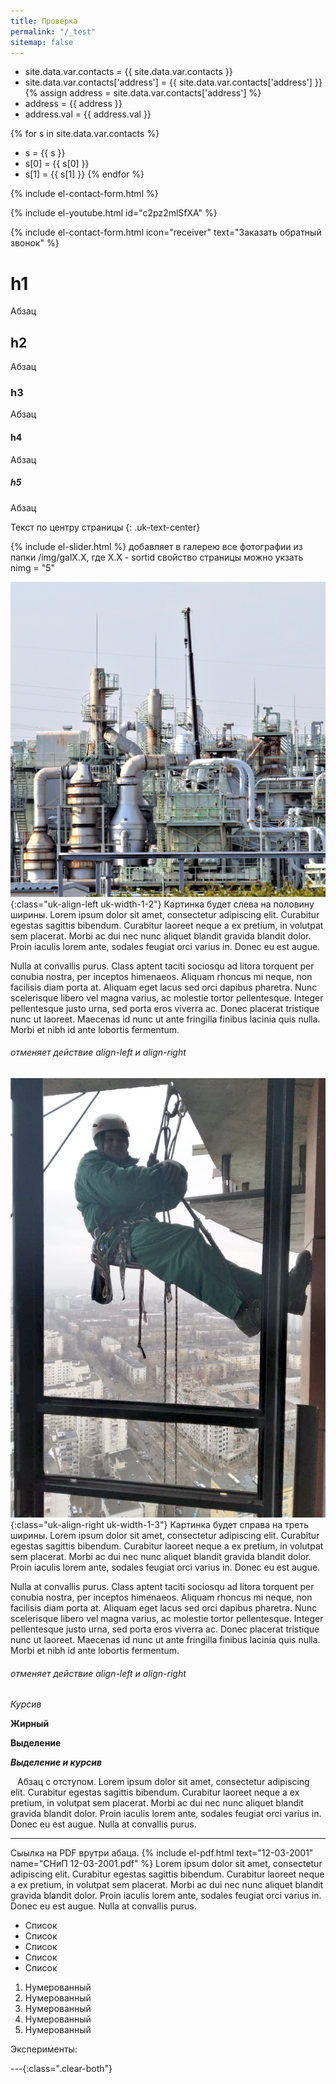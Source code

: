 ```yaml
---
title: Проверка
permalink: "/_test"
sitemap: false
---
```


* site.data.var.contacts = {{ site.data.var.contacts }}
* site.data.var.contacts['address'] = {{ site.data.var.contacts['address'] }}
{% assign  address = site.data.var.contacts['address'] %}
* address = {{ address }}
* address.val = {{ address.val }}

{% for s in site.data.var.contacts %}
* s = {{ s }}
* s[0] = {{ s[0] }}
* s[1] = {{ s[1] }}
{% endfor %}

{% include el-contact-form.html %}

{% include el-youtube.html  id="c2pz2mlSfXA" %}

{% include el-contact-form.html icon="receiver" text="Заказать обратный звонок" %}



# h1
Абзац
## h2
Абзац
### h3
Абзац
#### h4
Абзац
##### h5
Абзац


Текст по центру страницы
{: .uk-text-center}

{% include el-slider.html  %}  добавляет в галерею все фотографии из папки  /img/galX.X, где X.X - sortid свойство страницы можно укзать nimg = "5"

![](/img/0/0.1.1.jpg){:class="uk-align-left uk-width-1-2"}  Картинка будет слева на половину ширины.
Lorem ipsum dolor sit amet, consectetur adipiscing elit. Curabitur egestas sagittis bibendum. Curabitur laoreet neque a ex pretium, in volutpat sem placerat. Morbi ac dui nec nunc aliquet 
blandit gravida blandit dolor. Proin iaculis lorem ante, sodales feugiat orci varius in. Donec 
eu est augue. 

Nulla at convallis purus. Class aptent taciti sociosqu ad litora torquent per 
conubia nostra, per inceptos himenaeos. Aliquam rhoncus mi neque, non facilisis diam porta at. 
Aliquam eget lacus sed orci dapibus pharetra. Nunc scelerisque libero vel magna varius, ac 
molestie tortor pellentesque. Integer pellentesque justo urna, sed porta eros viverra ac. 
Donec placerat tristique nunc ut laoreet. Maecenas id nunc ut ante fringilla finibus lacinia 
quis nulla. Morbi et nibh id ante lobortis fermentum.

###### отменяет действие align-left и align-right
![](/img/0/0.1.2.00.jpg){:class="uk-align-right uk-width-1-3"} Картинка будет справа на треть ширины.
Lorem ipsum dolor sit amet, consectetur adipiscing elit. Curabitur egestas sagittis bibendum. Curabitur laoreet neque a ex pretium, in volutpat sem placerat. Morbi ac dui nec nunc aliquet 
blandit gravida blandit dolor. Proin iaculis lorem ante, sodales feugiat orci varius in. Donec 
eu est augue. 

Nulla at convallis purus. Class aptent taciti sociosqu ad litora torquent per 
conubia nostra, per inceptos himenaeos. Aliquam rhoncus mi neque, non facilisis diam porta at. 
Aliquam eget lacus sed orci dapibus pharetra. Nunc scelerisque libero vel magna varius, ac 
molestie tortor pellentesque. Integer pellentesque justo urna, sed porta eros viverra ac. 
Donec placerat tristique nunc ut laoreet. Maecenas id nunc ut ante fringilla finibus lacinia 
quis nulla. Morbi et nibh id ante lobortis fermentum.

###### отменяет действие align-left и align-right



*Курсив*

**Жирный**

__Выделение__

___Выделение и курсив___

` ` Абзац с отступом. Lorem ipsum dolor sit amet, consectetur adipiscing elit. Curabitur egestas sagittis bibendum. Curabitur laoreet neque a ex pretium, in volutpat sem placerat. Morbi ac dui nec nunc aliquet blandit gravida blandit dolor. Proin iaculis lorem ante, sodales feugiat orci varius in. Donec eu est augue. Nulla at convallis purus.

---

Сыылка на PDF врутри абаца. {% include el-pdf.html text="12-03-2001" name="СНиП 12-03-2001.pdf" %} Lorem ipsum dolor sit amet, consectetur adipiscing elit. Curabitur egestas sagittis bibendum. Curabitur laoreet neque a ex pretium, in volutpat sem placerat. Morbi ac dui nec nunc aliquet blandit gravida blandit dolor. Proin iaculis lorem ante, sodales feugiat orci varius in. Donec eu est augue. Nulla at convallis purus.

- Список
- Список
- Список
- Список
- Список

1. Нумерованный
1. Нумерованный
1. Нумерованный
1. Нумерованный
1. Нумерованный

Эксперименты:

---{:class=".clear-both"}


